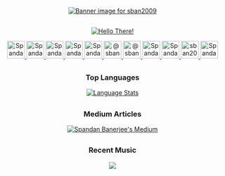 <p align="center">
	<a href="https://youtu.be/X00djifIj9s?t=1">
		<img src="https://user-images.githubusercontent.com/36163778/177418440-a0eb2e1c-2db5-42f5-9414-bab956ccf11f.jpg"
			alt="Banner image for sban2009" />
	</a>
</p>

<h2>
	<!-- blank space -->
</h2>

<p align="center">
	<a href="https://youtu.be/dQw4w9WgXcQ">
		<img src="https://user-images.githubusercontent.com/36163778/123553229-984abb00-d797-11eb-98b4-caf93bcbf7df.gif"
			alt="Hello There!" />
	</a>
</p>

<p align="center">
	<a href="https://docs.google.com/document/d/13GujV-bvm_2Umw4tjfULo7Lqk4pltHPQv3s6EFHxVwo/edit?usp=sharing">
		<img src="https://user-images.githubusercontent.com/36163778/199281083-56f4dad6-dfe2-4640-a956-635e2191da93.png"
			alt="Spandan Banerjee's Resume - Google Docs" height="40" />
	</a>
	<a href="mailto:sban2009@yahoo.in">
		<img src="https://user-images.githubusercontent.com/36163778/177872561-14f9fca8-4772-4843-a8c5-01c288d570ad.png"
			alt="Spandan Banerjee - Yahoo Mail" height="40" />
	</a>
	<a href="https://www.linkedin.com/in/sban2009/">
		<img src="https://user-images.githubusercontent.com/36163778/177871242-89531c44-15cd-4e14-998e-5383b2a49a16.png"
			alt="Spandan Banerjee - sban2009 - LinkedIn" height="40" />
	</a>
	<a href="https://sban2009.medium.com">
		<img src="https://user-images.githubusercontent.com/36163778/177873151-c38cec72-1f19-481c-a4bf-9a8886dac310.png"
			alt="Spandan Banerjee - sban2009 - Medium" height="40" />
	</a>
	<a href="https://www.facebook.com/sban2009/">
		<img src="https://user-images.githubusercontent.com/36163778/177871077-0d103bfd-d1dc-4dac-8c7d-c4d2a3b25252.png"
			alt="Spandan Banerjee on Facebook" height="40" />
	</a>
	<a href="https://www.instagram.com/sban2009/">
		<img src="https://user-images.githubusercontent.com/36163778/177876952-788ccd70-1129-4c97-90ef-649048102814.png"
			alt="@sban2009 on Instagram" height="40" />
	</a>
	<a href="https://www.twitter.com/sban2009">
		<img src="https://user-images.githubusercontent.com/36163778/177871824-44fa9c79-a051-4d5e-912a-3a9323e6919e.png"
			alt="@sban2009 on Twitter" height="40" />
	</a>
	<a href="https://youtube.com/@sban2009">
		<img src="https://user-images.githubusercontent.com/36163778/177871467-ccb73c2c-a1d4-44d4-9119-f42369ced56a.png"
			alt="Spandan Banerjee - YouTube" height="40" />
	</a>
	<a href="https://open.spotify.com/user/31ovhjyovuckn5ydazbkfe6dae3q">
		<img src="https://user-images.githubusercontent.com/36163778/177871968-e4812af1-37de-4876-a032-074f2483c641.png"
			alt="Spandan's Spotify" height="40" />
	</a>
	<a href="https://www.reddit.com/u/sban2009">
		<img src="https://user-images.githubusercontent.com/36163778/177875556-f9f13c04-0fc3-4171-8fa6-b8b1a3b001b6.png"
			alt="sban2009 on Reddit" height="40" />
	</a>
	<a href="https://www.snapchat.com/add/sban2009">
		<img src="https://user-images.githubusercontent.com/36163778/177873279-ba40726f-e8f3-4fa7-8686-da6a8324c063.png"
			alt="Spandan Sponny - Snapchat" height="40" />
	</a>
</p>

<h2>
	<!-- blank space -->
</h2>

<h3 align="center">Top Languages</h3>

<p align="center">
	<a href="https://github.com/sban2009?tab=repositories">
		<img src="https://sban2009-readme-stats.vercel.app/api/top-langs/?username=sban2009&layout=compact&card_width=450&hide_border=true&hide_title=true&hide=Jupyter%20%Notebook&langs_count=10&theme=github_dark"
			alt="Language Stats" />
	</a>
</p>

<h2>
	<!-- blank space -->
</h2>

<h3 align="center">Medium Articles</h3>

<p align="center">
	<a href="https://medium.com/@sban2009">
		<img src="https://github-readme-medium.vercel.app/?username=sban2009&limit=5&bg=none" alt="Spandan Banerjee's Medium" />
	</a>
</p>

<h2>
	<!-- blank space -->
</h2>

<h3 align="center">Recent Music</h3>

<p align="center">
	<img
		src="https://camo.githubusercontent.com/6038c8f1fd8f60de75477470e5a87210e9256202e01dfba9986446304a0f0254/68747470733a2f2f63617073756c652d72656e6465722e76657263656c2e6170702f6170693f747970653d776176696e6726636f6c6f723d6772616469656e74266865696768743d36302673656374696f6e3d666f6f746572" />
</p>
